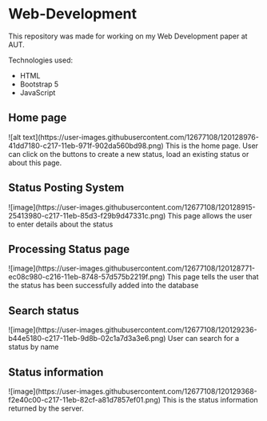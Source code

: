 # Web-Development
This repository was made for working on my Web Development paper at AUT.  <br>

Technologies used: 
* HTML
* Bootstrap 5
* JavaScript

<h2>Home page</h2>
![alt text](https://user-images.githubusercontent.com/12677108/120128976-41dd7180-c217-11eb-971f-902da560bd98.png)
This is the home page. User can click on the buttons to create a new status, load an existing status or about this page.

<h2>Status Posting System</h2>
![image](https://user-images.githubusercontent.com/12677108/120128915-25413980-c217-11eb-85d3-f29b9d47331c.png)
This page allows the user to enter details about the status

<h2>Processing Status page</h2>
![image](https://user-images.githubusercontent.com/12677108/120128771-ec08c980-c216-11eb-8748-57d575b2219f.png)
This page tells the user that the status has been successfully added into the database

<h2>Search status</h2>
![image](https://user-images.githubusercontent.com/12677108/120129236-b44e5180-c217-11eb-9d8b-02c1a7d3a3e6.png)
User can search for a status by name

<h2>Status information</h2>
![image](https://user-images.githubusercontent.com/12677108/120129368-f2e40c00-c217-11eb-82cf-a81d7857ef01.png)
This is the status information returned by the server.

